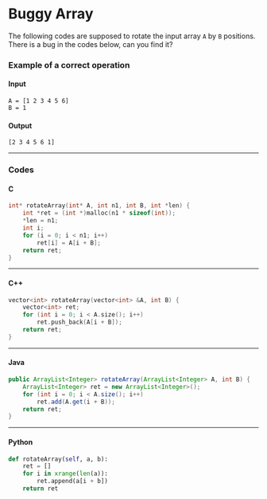 # Buggy Array

The following codes are supposed to rotate the input array `A` by `B` positions.
There is a bug in the codes below, can you find it?

### Example of a correct operation

#### Input
```
A = [1 2 3 4 5 6]
B = 1
```

#### Output
```
[2 3 4 5 6 1]
```

---

### Codes

#### C

```c
int* rotateArray(int* A, int n1, int B, int *len) {
	int *ret = (int *)malloc(n1 * sizeof(int));
	*len = n1;
	int i;
	for (i = 0; i < n1; i++) 
	    ret[i] = A[i + B];
	return ret;
}
```

---

#### C++

``` c++
vector<int> rotateArray(vector<int> &A, int B) {
	vector<int> ret; 
	for (int i = 0; i < A.size(); i++)
		ret.push_back(A[i + B]);
	return ret; 
}
```

---

#### Java

``` java
public ArrayList<Integer> rotateArray(ArrayList<Integer> A, int B) {
	ArrayList<Integer> ret = new ArrayList<Integer>();
	for (int i = 0; i < A.size(); i++)
		ret.add(A.get(i + B));
	return ret;
}
```

---

#### Python

``` python
def rotateArray(self, a, b):
    ret = []
    for i in xrange(len(a)):
        ret.append(a[i + b])
    return ret
```



